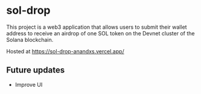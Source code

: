 # sol-drop
This project is a web3 application that allows users to submit their wallet address to receive an airdrop of one SOL token on the Devnet cluster of the Solana blockchain.

Hosted at https://sol-drop-anandxs.vercel.app/

## Future updates
- Improve UI

